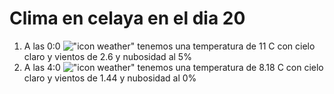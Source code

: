 # Clima en celaya en el dia 20

1. A las 0:0 !["icon weather"](http://openweathermap.org/img/w/02n.png) tenemos una temperatura de 11 C con cielo claro y  vientos de 2.6 y nubosidad al 5%
1. A las 4:0 !["icon weather"](http://openweathermap.org/img/w/01n.png) tenemos una temperatura de 8.18 C con cielo claro y  vientos de 1.44 y nubosidad al 0%
